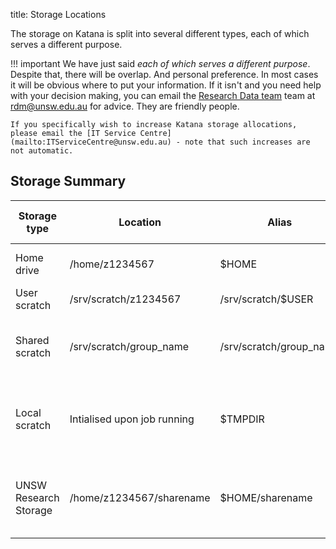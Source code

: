 title: Storage Locations

The storage on Katana is split into several different types, each of which serves a different purpose. 

!!! important
    We have just said *each of which serves a different purpose*. Despite that, there will be overlap. And personal preference. In most cases it will be obvious where to put your information. If it isn't and you need help with your decision making, you can email the [Research Data team](https://research.unsw.edu.au/research-data-management-unsw>) team at rdm@unsw.edu.au for advice. They are friendly people.

    If you specifically wish to increase Katana storage allocations, please email the [IT Service Centre](mailto:ITServiceCentre@unsw.edu.au) - note that such increases are not automatic.

## Storage  Summary

<table>
<thead>
  <tr>
    <th>Storage type</th>
    <th>Location</th>
    <th>Alias</th>
    <th>Purpose</th>
    <th>Backed up?</th>
    <th>Size limit</th>
    <th>Who has access</th>
	<th>Where can it be used?</th>
  </tr>
</thead>
<tbody>
  <tr>
    <td>Home drive</td>
    <td>/home/z1234567</td>
    <td>$HOME</td>
    <td>Source code and programs</td>
    <td>Y</td>
    <td>10Gb</td>
    <td>Only the user</td>
	<td>Anywhere</td>
  </tr>
  <tr>
    <td>User scratch</td>
    <td>/srv/scratch/z1234567</td>
    <td>/srv/scratch/$USER</td>
    <td>Data files</td>
    <td>N</td>
    <td>128 GB</td>
    <td>Only the user</td>
	<td>Anywhere</td>
  </tr>
  <tr>
    <td>Shared scratch</td>
    <td>/srv/scratch/group_name</td>
    <td>/srv/scratch/group_name</td>
    <td>Data files and programs shared by a team</td>
    <td>N</td>
    <td>Upon group requirements</td>
    <td>All users in the group</td>
	<td>Anywhere</td>
  </tr>
  <tr>
    <td>Local scratch</td>
    <td>Intialised upon job running</td>
    <td>$TMPDIR</td>
    <td>Faster job completion with large datasets and temp files</td>
    <td>N</td>
    <td>200Gb shared between node users</td>
    <td>Temporary for each job</td>
	<td>Only on compute nodes</td>
  </tr>
  <tr>
    <td>UNSW Research Storage</td>
    <td>/home/z1234567/sharename</td>
    <td>$HOME/sharename</td>
    <td>Storage of shared user and data files</td>
    <td>Y</td>
    <td colspan="2">Depends on storage location</td>
	<td>Only available on [KDM](kdm.md) (and login nodes)</td>
  </tr>
</tbody>
</table>
